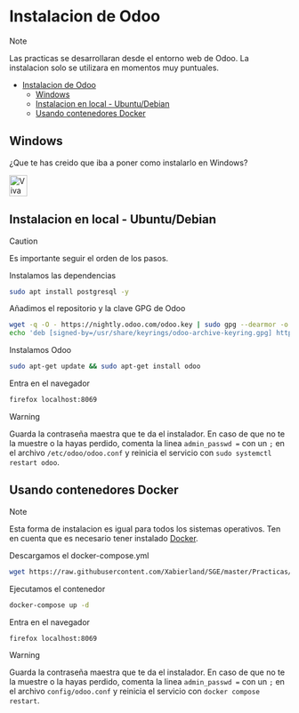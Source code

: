 # Instalacion de Odoo

> [!NOTE]
> Las practicas se desarrollaran desde el entorno web de Odoo. La instalacion solo se utilizara en momentos muy puntuales.

- [Instalacion de Odoo](#instalacion-de-odoo)
  - [Windows](#windows)
  - [Instalacion en local - Ubuntu/Debian](#instalacion-en-local---ubuntudebian)
  - [Usando contenedores Docker](#usando-contenedores-docker)

## Windows

¿Que te has creido que iba a poner como instalarlo en Windows?

<img src="https://gist.githubusercontent.com/LoLei/7a90b6f4f6e4571dea4ae578dbe78b86/raw/e760dd809f213dcabff38c9d62989bab4825b07f/tux.png" alt="Viva GNU/Linux" width="32" height="38">

## Instalacion en local - Ubuntu/Debian

> [!CAUTION]
> Es importante seguir el orden de los pasos.

Instalamos las dependencias

```bash
sudo apt install postgresql -y
```

Añadimos el repositorio y la clave GPG de Odoo

```bash
wget -q -O - https://nightly.odoo.com/odoo.key | sudo gpg --dearmor -o /usr/share/keyrings/odoo-archive-keyring.gpg
echo 'deb [signed-by=/usr/share/keyrings/odoo-archive-keyring.gpg] https://nightly.odoo.com/17.0/nightly/deb/ ./' | sudo tee /etc/apt/sources.list.d/odoo.list
```

Instalamos Odoo

```bash
sudo apt-get update && sudo apt-get install odoo
```

Entra en el navegador

```bash
firefox localhost:8069
```

> [!WARNING]
> Guarda la contraseña maestra que te da el instalador.
> En caso de que no te la muestre o la hayas perdido, comenta la linea `admin_passwd =` con un `;` en el archivo `/etc/odoo/odoo.conf` y reinicia el servicio con `sudo systemctl restart odoo`.

## Usando contenedores Docker

> [!NOTE]
> Esta forma de instalacion es igual para todos los sistemas operativos.
> Ten en cuenta que es necesario tener instalado [Docker](https://github.com/Xabierland/AS/blob/main/Ejercicios/Tema3/Tema3.1/Ejercicio1.md).

Descargamos el docker-compose.yml

```bash
wget https://raw.githubusercontent.com/Xabierland/SGE/master/Practicas/Practica01/docker/docker-compose.yaml
```

Ejecutamos el contenedor

```bash
docker-compose up -d
```

Entra en el navegador

```bash
firefox localhost:8069
```

> [!WARNING]
> Guarda la contraseña maestra que te da el instalador.
> En caso de que no te la muestre o la hayas perdido, comenta la linea `admin_passwd =` con un `;` en el archivo `config/odoo.conf` y reinicia el servicio con `docker compose restart`.
